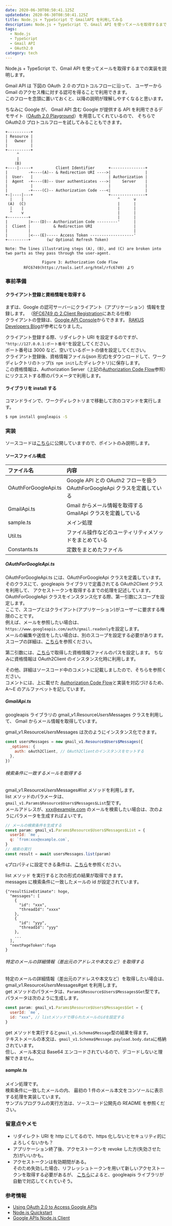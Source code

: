 ```yaml
---
date: 2020-06-30T08:50:41.125Z
updatedate: 2020-06-30T08:50:41.125Z
title: Node.js + TypeScript で GmailAPI を利用してみる
description: Node.js + TypeScript で、Gmail API を使ってメールを取得するまでの実装を説明します。
tags:
  - Node.js
  - TypeScript
  - Gmail API
  - OAuth2.0
category: tech
---
```


Node.js + TypeScript で、Gmail API を使ってメールを取得するまでの実装を説明します。

Gmail API は 下図の OAuth ２.0 のプロトコルフローに沿って、
ユーザーから Gmail のアクセス権に対する認可を得ることで利用できます。  
このフローを念頭に置いておくと、以降の説明が理解しやすくなると思います。

ちなみに Google が、 Gmail API 含む Google が提供する API を利用できるデモサイト（[OAuth 2.0 Playground](https://developers.google.com/oauthplayground/)）を用意してくれているので、
そちらで OAuth2.0 プロトコルフローを試してみることもできます。

<a name="flow"></a>

```
+----------+
| Resource |
|   Owner  |
|          |
+----------+
     ^
     |
    (B)
+----|-----+          Client Identifier      +---------------+
|         -+----(A)-- & Redirection URI ---->|               |
|  User-   |                                 | Authorization |
|  Agent  -+----(B)-- User authenticates --->|     Server    |
|          |                                 |               |
|         -+----(C)-- Authorization Code ---<|               |
+-|----|---+                                 +---------------+
  |    |                                         ^      v
 (A)  (C)                                        |      |
  |    |                                         |      |
  ^    v                                         |      |
+---------+                                      |      |
|         |>---(D)-- Authorization Code ---------'      |
|  Client |          & Redirection URI                  |
|         |                                             |
|         |<---(E)----- Access Token -------------------'
+---------+       (w/ Optional Refresh Token)

Note: The lines illustrating steps (A), (B), and (C) are broken into
two parts as they pass through the user-agent.

                Figure 3: Authorization Code Flow
        RFC6749(https://tools.ietf.org/html/rfc6749) より
```

### 事前準備

#### クライアント登録と資格情報を取得する <a name="client"></a>

まずは、Google の認可サーバーにクライアント（アプリケーション）情報を登録します。
（[RFC6749 の 2.Client Registration](https://tools.ietf.org/html/rfc6749#section-2)にあたる仕様）  
クライアントの登録は、[Google API Console](https://console.developers.google.com/?hl=ja)からできます。
[RAKUS Developers Blog](https://tech-blog.rakus.co.jp/entry/20180725/google-apis/google-cloud-platform/quickstart)が参考になりました。

クライアント登録する際、リダイレクト URI を設定するのですが、
`"http://127.0.0.1:ポート番号"`を設定してください。  
ポート番号は 3000 など、空いているポートの値を設定してください。  
クライアント登録後、資格情報ファイル(json 形式)をダウンロードして、ワークディレクトリのトップ(`$ npm init`したディレクトリ)に保存します。  
この資格情報は、Authorization Server（上記の[Authorization Code Flow](#flow)参照）にリクエストする際のパラメータで利用します。

#### ライブラリを install する

コマンドラインで、ワークディレクトリまで移動して次のコマンドを実行します。

```bash
$ npm install googleapis -S
```

### 実装

ソースコードは[こちら](https://github.com/jiri3/gmail-api-node)に公開していますので、ポイントのみ説明します。

#### ソースファイル構成

| ファイル名           | 内容                                                                       |
| :------------------- | :------------------------------------------------------------------------- |
| OAuthForGoogleApi.ts | Google API との OAuth2 フローを扱う OAuthForGoogleApi クラスを定義している |
| GmailApi.ts          | Gmail からメール情報を取得する GmailApi クラスを定義している               |
| sample.ts            | メイン処理                                                                 |
| Util.ts              | ファイル操作などのユーティリティメソッドをまとめている                     |
| Constants.ts         | 定数をまとめたファイル                                                     |

##### OAuthForGoogleApi.ts

OAuthForGoogleApi.ts には、OAuthForGoogleApi クラスを定義しています。  
そのクラスにて、googleapis ライブラリで定義されてる OAuth2Client クラスを利用して、
アクセストークンを取得するまでの処理を記述しています。  
OAuthForGoogleApi クラスをインスタンス化する際、第一引数にスコープを設定します。  
ここで、スコープとはクライアント(アプリケーション)がユーザーに要求する権限のことです。  
例えば、メールを参照したい場合は、`https://www.googleapis.com/auth/gmail.readonly`を設定します。  
メールの編集や送信をしたい場合は、別のスコープを設定する必要があります。  
スコープの詳細は、[こちら](https://developers.google.com/gmail/api/auth/scopes)を参照ください。

第二引数には、[こちら](#client)で取得した資格情報ファイルのパスを設定します。
ちなみに資格情報は OAuth2Client のインスタンス化時に利用します。

その他、詳細はソースコード中のコメントに記載しましたので、そちらを参照ください。  
コメントには、上に載せた [Authorization Code Flow](#flow)と実装を対応づけるため、
A〜E のアルファベットを記しています。

##### GmailApi.ts

googleapis ライブラリの gmail_v1.Resource$Users$Messages クラスを利用して、
Gmail からメール情報を取得しています。

gmail_v1.Resource$Users$Messages は次のようにインスタンス化できます。

```javascript
const usersMessages = new gmail_v1.Resource$Users$Messages({
  _options: {
    auth: oAuth2Client, // OAuth2Clientのインスタンスをセットする
  },
})
```

###### 検索条件に一致するメールを取得する

gmail_v1.Resource$Users$Messages#list メソッドを利用します。  
list メソッドのパラメータは、`gmail_v1.Params$Resource$Users$Messages$List`型です。  
メールアドレスが、xxx@example.com のメールを検索したい場合は、次のようにパラメータを生成すればよいです。

```javascript
// メールの検索条件を生成する
const param: gmail_v1.Params$Resource$Users$Messages$List = {
  userId: `me`,
  q: `from:xxx@example.com`,
}
// 検索の実行
const result = await usersMessages.list(param)
```

`q`プロパティに設定できる条件は、[こちら](https://support.google.com/mail/answer/7190?hl=ja)を参照ください。

list メソッド を実行すると次の形式の結果が取得できます。  
messages に検索条件に一致したメールの id が設定されています。

```
{"resultSizeEstimate": hoge,
  "messages": [
    {
      "id": "xxx",
      "threadId": "xxxx"
    },
    {
      "id": "yyy",
      "threadId": "yyy"
    },
    ...
  ],
  "nextPageToken":fuga
}
```

###### 特定のメールの詳細情報（差出元のアドレスや本文など）を取得する

特定のメールの詳細情報（差出元のアドレスや本文など）を取得したい場合は、
gmail_v1.Resource$Users$Messages#get を利用します。  
get メソッドのパラメータは、`Params$Resource$Users$Messages$Get`型です。  
パラメータは次のように生成します。

```javascript
const param: gmail_v1.Params$Resource$Users$Messages$Get = {
  userId: `me`,
  id: "xxx", // listメソッドで得られたメールのidを設定する
}
```

get メソッドを実行すると`gmail_v1.Schema$Message`型の結果を得ます。  
テキストメールの本文は、`gmail_v1.Schema$Message.payload.body.data`に格納されています。  
但し、メール本文は Base64 エンコードされているので、デコードしないと理解できません。

##### sample.ts

メイン処理です。  
検索条件に一致したメールの内、
最初の 1 件のメール本文をコンソールに表示する処理を実装しています。  
サンプルプログラムの実行方法は、ソースコード公開先の README を参照ください。

### 留意点やメモ

- リダイレクト URI を http にしてるので、https 化しないとセキュリティ的によろしくないかも？
- アプリケーション終了後、アクセストークンを revoke した方(失効させた方)がいいかも。
- アクセストークンは有効期間がある。  
  そのため失効した場合、リフレッシュトークンを用いて新しいアクセストークンを取得する必要があるが、
  [こちら](https://github.com/googleapis/google-api-nodejs-client#handling-refresh-tokens)によると、googleapis ライブラリが自動で対応してくれていそう。

### 参考情報

- [Using OAuth 2.0 to Access Google APIs](https://developers.google.com/identity/protocols/oauth2/?hl=ja)
- [Node.js Quickstart](https://developers.google.com/gmail/api/quickstart/nodejs)
- [Google APIs Node.js Client](https://github.com/googleapis/google-api-nodejs-client#google-apis-nodejs-client)
